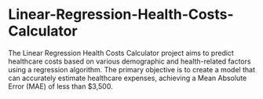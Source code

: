 # Linear-Regression-Health-Costs-Calculator
The Linear Regression Health Costs Calculator project aims to predict healthcare costs based on various demographic and health-related factors using a regression algorithm. The primary objective is to create a model that can accurately estimate healthcare expenses, achieving a Mean Absolute Error (MAE) of less than $3,500.
